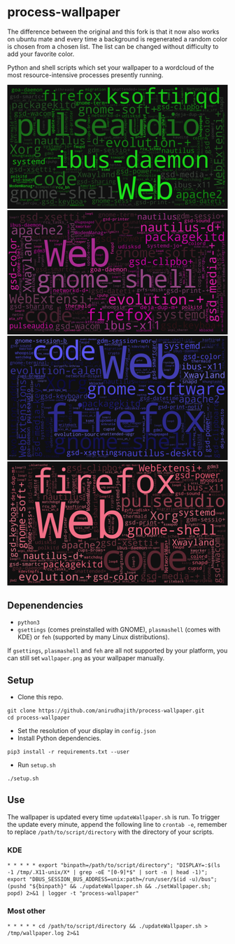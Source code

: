 # process-wallpaper

The difference between the original and this fork is that it now also works on ubuntu mate and every time a background is regenerated a random color is chosen from a chosen list.
The list can be changed without difficulty to add your favorite color.

Python and shell scripts which set your wallpaper to a wordcloud of the most resource-intensive processes presently running.

![](./screenshot/GREEN.png)
![](./screenshot/FUCHSIA.png)
![](./screenshot/BLUE.png)
![](./screenshot/PINK.png)

## Depenendencies
* `python3`
* `gsettings` (comes preinstalled with GNOME), `plasmashell` (comes with KDE) or `feh` (supported by many Linux distributions). 

If `gsettings`, `plasmashell` and `feh` are all not supported by your platform, you can still set `wallpaper.png` as your wallpaper manually.

## Setup

* Clone this repo.

```
git clone https://github.com/anirudhajith/process-wallpaper.git
cd process-wallpaper
```
* Set the resolution of your display in `config.json`
* Install Python dependencies.
```
pip3 install -r requirements.txt --user
```
* Run `setup.sh`
```
./setup.sh
```

## Use
The wallpaper is updated every time `updateWallpaper.sh` is run. To trigger the update every minute, append the following line to `crontab -e`, remember to replace `/path/to/script/directory` with the directory of your scripts.
### KDE
```
* * * * * export "binpath=/path/to/script/directory"; "DISPLAY=:$(ls -1 /tmp/.X11-unix/X* | grep -oE "[0-9]*$" | sort -n | head -1)"; export "DBUS_SESSION_BUS_ADDRESS=unix:path=/run/user/$(id -u)/bus"; (pushd "${binpath}" && ./updateWallpaper.sh && ./setWallpaper.sh; popd) 2>&1 | logger -t "process-wallpaper"
```
### Most other
```
* * * * * cd /path/to/script/directory && ./updateWallpaper.sh > /tmp/wallpaper.log 2>&1

```
